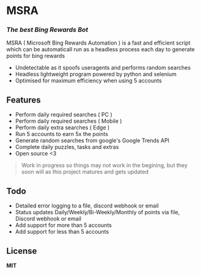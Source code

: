 # MSRA
### _The best Bing Rewards Bot_

MSRA ( Microsoft Bing Rewards Automation ) is a fast and efficient script 
which can be automaticall run as a headless process each day to generate 
points for bing rewards

- Undetectable as it spoofs useragents and performs random searches
- Headless lightweight program powered by python and selenium
- Optimised for maximum efficiency when using 5 accounts

## Features

- Perform daily required searches ( PC )
- Perform daily required searches ( Mobile )
- Perform daily extra searches ( Edge )
- Run 5 accounts to earn 5x the points
- Generate random searches from google's Google Trends API
- Complete daily puzzles, tasks and extras
- Open source <3

> Work in progress so things may not work
> in the begining, but they soon will as
> this project matures and gets updated 

## Todo

- Detailed error logging to a file, discord webhook or email
- Status updates Daily/Weekly/Bi-Weekly/Monthly of points via file, Discord webhook or email
- Add support for more than 5 accounts
- Add support for less than 5 accounts


## License

**MIT**
